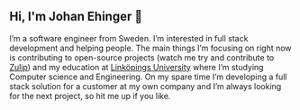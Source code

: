 ## Hi, I'm Johan Ehinger 👋

I’m a software engineer from Sweden. I’m interested in full stack development and helping people. 
The main things I’m focusing on right now is contributing to open-source projects (watch me try and contribute to [Zulip](https://github.com/zulip)) 
and my education at [Linköpings University](https://liu.se/) where I’m studying Computer science and Engineering. On my spare time I’m 
developing a full stack solution for a customer at my own company and I’m always looking for the next project, so hit me up if you like. 
